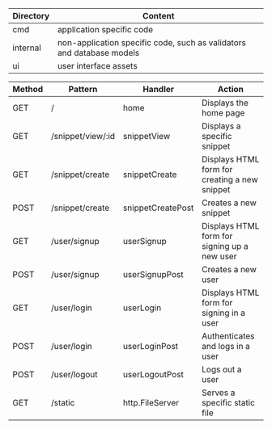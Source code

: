 | Directory | Content                                                               |
|-----------|-----------------------------------------------------------------------|
| cmd       | application specific code                                             |
| internal  | non-application specific code, such as validators and database models |
| ui        | user interface assets                                                 |



| Method | Pattern           | Handler         | Action                                            |
|--------|-------------------|-----------------|---------------------------------------------------|
| GET    | /                 | home                | Displays the home page                        |
| GET    | /snippet/view/:id | snippetView         | Displays a specific snippet                   |
| GET    | /snippet/create   | snippetCreate       | Displays HTML form for creating a new snippet |
| POST   | /snippet/create   | snippetCreatePost   | Creates a new snippet                         |
| GET    | /user/signup      | userSignup          | Displays HTML form for signing up a new user  |
| POST   | /user/signup      | userSignupPost      | Creates a new user                            |
| GET    | /user/login       | userLogin           | Displays HTML form for signing in a  user     |
| POST   | /user/login       | userLoginPost       | Authenticates and logs in a  user             |
| POST   | /user/logout      | userLogoutPost      | Logs out a user                               |
| GET    | /static           | http.FileServer     | Serves a specific static file                 |
